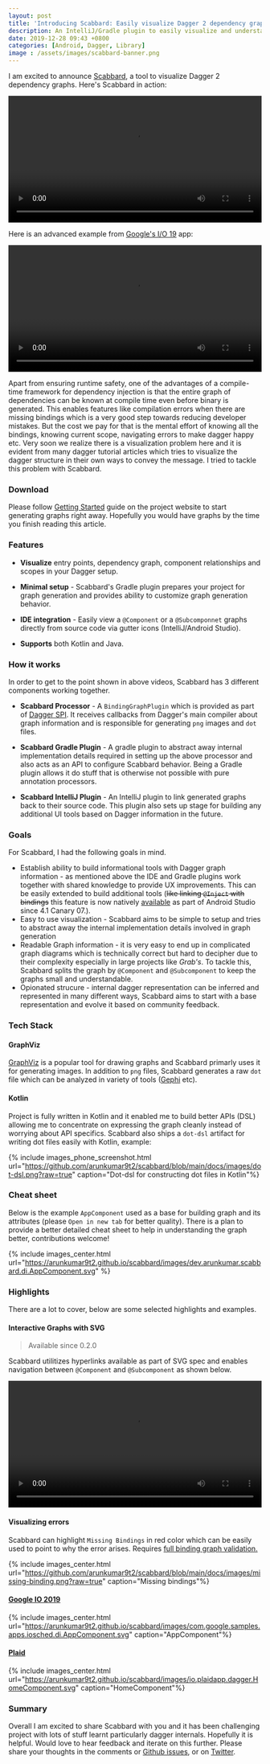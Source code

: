 ```yaml
---
layout: post
title: 'Introducing Scabbard: Easily visualize Dagger 2 dependency graphs'
description: An IntelliJ/Gradle plugin to easily visualize and understand Dagger 2 graphs from within IDE.
date: 2019-12-28 09:43 +0800
categories: [Android, Dagger, Library]
image : /assets/images/scabbard-banner.png
---
```


I am excited to announce [Scabbard](https://arunkumar9t2.github.io/scabbard/), a tool to visualize Dagger 2 dependency graphs. Here's Scabbard in action:

<video width="100%" controls>
  <source src="https://arunkumar9t2.github.io/scabbard/video/scabbard-demo.mp4" type="video/mp4">
  Your browser does not support the video tag.
</video>

Here is an advanced example from [Google's I/O 19](https://github.com/google/iosched) app:

<video width="100%" controls>
  <source src="https://arunkumar9t2.github.io/scabbard/video/iosched_appcomponent.mp4" type="video/mp4">
  Your browser does not support the video tag.
</video>

Apart from ensuring runtime safety, one of the advantages of a compile-time framework for dependency injection is that the entire graph of dependencies can be known at compile time even before binary is generated. This enables features like compilation errors when there are missing bindings which is a very good step towards reducing developer mistakes. But the cost we pay for that is the mental effort of knowing all the bindings, knowing current scope, navigating errors to make dagger happy etc. Very soon we realize there is a visualization problem here and it is evident from many dagger tutorial articles which tries to visualize the dagger structure in their own ways to convey the message. I tried to tackle this problem with Scabbard.

### Download

Please follow [Getting Started](https://arunkumar9t2.github.io/scabbard/) guide on the project website to start generating graphs right away. Hopefully you would have graphs by the time you finish reading this article.

### Features

* **Visualize** entry points, dependency graph, component relationships and scopes in your Dagger setup.

* **Minimal setup** - Scabbard's Gradle plugin prepares your project for graph generation and provides ability to customize graph generation behavior.

* **IDE integration** - Easily view a `@Component` or a `@Subcomponnet` graphs directly from source code via gutter icons (IntelliJ/Android Studio).

* **Supports** both Kotlin and Java.

### How it works

In order to get to the point shown in above videos, Scabbard has 3 different components working together.

* **Scabbard Processor** - A `BindingGraphPlugin` which is provided as part of [Dagger SPI](https://dagger.dev/spi.html). It receives callbacks from Dagger's main compiler about graph information and is responsible for generating `png` images and `dot` files.

* **Scabbard Gradle Plugin** - A gradle plugin to abstract away internal implementation details required in setting up the above processor and also acts as an API to configure Scabbard behavior. Being a Gradle plugin allows it do stuff that is otherwise not possible with pure annotation processors.

* **Scabbard IntelliJ Plugin** - An IntelliJ plugin to link generated graphs back to their source code. This plugin also sets up stage for building any additional UI tools based on Dagger information in the future.

### Goals

For Scabbard, I had the following goals in mind.

* Establish ability to build informational tools with Dagger graph information - as mentioned above the IDE and Gradle plugins work together with shared knowledge to provide UX improvements. This can be easily extended to build additional tools (~~like linking `@Inject` with bindings~~ this feature is now natively [available](https://medium.com/androiddevelopers/dagger-navigation-support-in-android-studio-49aa5d149ec9) as part of Android Studio since 4.1 Canary 07.).
* Easy to use visualization - Scabbard aims to be simple to setup and tries to abstract away the internal implementation details involved in graph generation
* Readable Graph information - it is very easy to end up in complicated graph diagrams which is technically correct but hard to decipher due to their complexity especially in large projects like _Grab's_. To tackle this, Scabbard splits the graph by `@Component` and `@Subcomponent` to keep the graphs small and understandable.
* Opionated strucure - internal dagger representation can be inferred and represented in many different ways, Scabbard aims to start with a base representation and evolve it based on community feedback.

### Tech Stack

#### GraphViz

[GraphViz](https://www.graphviz.org/) is a popular tool for drawing graphs and Scabbard primarly uses it for generating images. In addition to `png` files, Scabbard generates a raw `dot` file which can be analyzed in variety of tools ([Gephi](https://gephi.org/) etc).

#### Kotlin

Project is fully written in Kotlin and it enabled me to build better APIs (DSL) allowing me to concentrate on expressing the graph cleanly instead of worrying about API specifics. Scabbard also ships a `dot-dsl` artifact for writing dot files easily with Kotlin, example:

{% include images_phone_screenshot.html url="https://github.com/arunkumar9t2/scabbard/blob/main/docs/images/dot-dsl.png?raw=true" caption="Dot-dsl for constructing dot files in Kotlin"%}

### Cheat sheet

Below is the example `AppComponent` used as a base for building graph and its attributes (please `Open in new tab` for better quality). There is a plan to provide a better detailed cheat sheet to help in understanding the graph better, contributions welcome!

{% include images_center.html url="https://arunkumar9t2.github.io/scabbard/images/dev.arunkumar.scabbard.di.AppComponent.svg" %}

### Highlights

There are a lot to cover, below are some selected highlights and examples.

#### Interactive Graphs with SVG

> Available since 0.2.0

Scabbard utilitizes hyperlinks available as part of SVG spec and enables navigation between `@Component` and `@Subcomponent` as shown below.

<video width="100%" controls>
  <source src="https://arunkumar9t2.github.io/scabbard/video/svg_sample.mp4" type="video/mp4">
  Your browser does not support the video tag.
</video>

#### Visualizing errors

Scabbard can highlight `Missing Bindings` in red color which can be easily used to point to why the error arises. Requires [full binding graph validation.](https://arunkumar9t2.github.io/scabbard/configuration/#enable-full-binding-graph-validation)

{% include images_center.html url="https://github.com/arunkumar9t2/scabbard/blob/main/docs/images/missing-binding.png?raw=true" caption="Missing bindings"%}

#### [Google IO 2019](https://github.com/google/iosched)

{% include images_center.html url="https://arunkumar9t2.github.io/scabbard/images/com.google.samples.apps.iosched.di.AppComponent.svg" caption="AppComponent"%}

#### [Plaid](https://github.com/android/plaid)

{% include images_center.html url="https://arunkumar9t2.github.io/scabbard/images/io.plaidapp.dagger.HomeComponent.svg" caption="HomeComponent"%}

### Summary

Overall I am excited to share Scabbard with you and it has been challenging project with lots of stuff learnt particularly dagger internals. Hopefully it is helpful. Would love to hear feedback and iterate on this further. Please share your thoughts in the comments or [Github issues](https://github.com/arunkumar9t2/scabbard/issues), or on [Twitter](https://twitter.com/arunkumar_9t2).